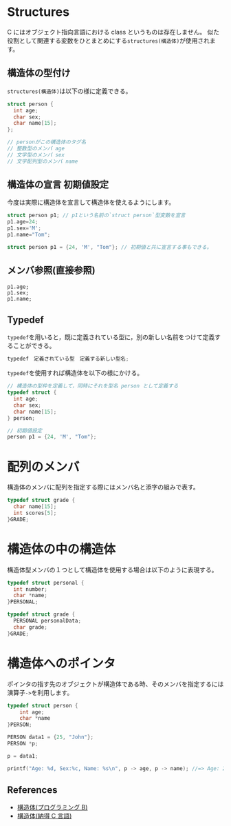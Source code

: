 # Structures

C にはオブジェクト指向言語における class というものは存在しません。
似た役割として関連する変数をひとまとめにする`structures(構造体)`が使用されます。

## 構造体の型付け

`structures(構造体)`は以下の様に定義できる。

```c
struct person {
  int age;
  char sex;
  char name[15];
};

// personがこの構造体のタグ名
// 整数型のメンバ age
// 文字型のメンバ sex
// 文字配列型のメンバ name
```

## 構造体の宣言 初期値設定

今度は実際に構造体を宣言して構造体を使えるようにします。

```c
struct person p1; // p1という名前の`struct person`型変数を宣言
p1.age=24;
p1.sex='M';
p1.name="Tom";

struct person p1 = {24, 'M', "Tom"}; // 初期値と共に宣言する事もできる。
```

## メンバ参照(直接参照)

```
p1.age;
p1.sex;
p1.name;
```

## Typedef

`typedef`を用いると，既に定義されている型に，別の新しい名前をつけて定義することができる。

```c
typedef　定義されている型　定義する新しい型名;
```

`typedef`を使用すれば構造体を以下の様にかける。

```c
// 構造体の型枠を定義して，同時にそれを型名 person として定義する
typedef struct {
  int age;
  char sex;
  char name[15];
} person;

// 初期値設定
person p1 = {24, 'M', "Tom"};
```

# 配列のメンバ

構造体のメンバに配列を指定する際にはメンバ名と添字の組みで表す。

```c
typedef struct grade {
  char name[15];
  int scores[5];
}GRADE;
```

# 構造体の中の構造体

構造体型メンバの１つとして構造体を使用する場合は以下のように表現する。

```c
typedef struct personal {
  int number;
  char *name;
}PERSONAL;

typedef struct grade {
  PERSONAL personalData;
  char grade;
}GRADE;
```

# 構造体へのポインタ

ポインタの指す先のオブジェクトが構造体である時、そのメンバを指定するには演算子`->`を利用します。

```c
typedef struct person {
    int age;
    char *name
}PERSON;

PERSON data1 = {25, "John"};
PERSON *p;

p = data1;

printf("Age: %d, Sex:%c, Name: %s\n", p -> age, p -> name); //=> Age: 25, Name: John
```

## References

- [構造体(プログラミング B)](https://www.cc.kyoto-su.ac.jp/~yamada/programming/struct.html)
- [構造体(納得 C 言語)](http://www.isl.ne.jp/pcsp/beginC/C_Language_14.html)
